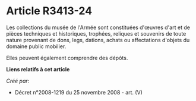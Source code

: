 # Article R3413-24

Les collections du musée de l'Armée sont constituées d'œuvres d'art et de pièces techniques et historiques, trophées,
reliques et souvenirs de toute nature provenant de dons, legs, dations, achats ou affectations d'objets du domaine public
mobilier.

Elles peuvent également comprendre des dépôts.

**Liens relatifs à cet article**

_Créé par_:

  - Décret n°2008-1219 du 25 novembre 2008 - art. (V)
